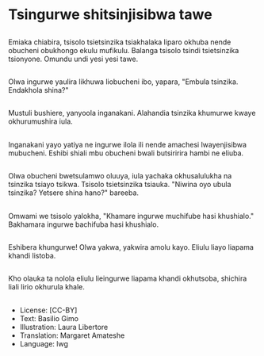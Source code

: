 # Tsingurwe shitsinjisibwa tawe

##
Emiaka chiabira, tsisolo
tsietsinzika tsiakhalaka liparo
okhuba nende obucheni
obukhongo ekulu mufikulu.
Balanga tsisolo tsindi
tsietsinzika tsionyone.
Omundu undi yesi yesi tawe.

##
Olwa ingurwe yaulira likhuwa
liobucheni ibo, yapara, "Embula
tsinzika. Endakhola shina?"

##
Mustuli bushiere, yanyoola
inganakani.
Alahandia tsinzika khumurwe
kwaye okhurumushira iula.

##
Inganakani yayo yatiya ne
ingurwe ilola ili nende amachesi
lwayenjisibwa mubucheni.
Eshibi shiali mbu obucheni
bwali butsiririra hambi ne
eliuba.

##
Olwa obucheni bwetsulamwo
oluuya, iula yachaka
okhusalulukha na tsinzika tsiayo
tsikwa.
Tsisolo tsietsinzika tsiauka.
"Niwina oyo ubula tsinzika?
Yetsere shina hano?" bareeba.

##
Omwami we tsisolo yalokha,
"Khamare ingurwe muchifube
hasi khushialo." Bakhamara
ingurwe bachifuba hasi
khushialo.

##
Eshibera khungurwe! Olwa
yakwa, yakwira amolu kayo.
Eliulu liayo liapama khandi
listoba.

##
Kho olauka ta nolola eliulu
lieingurwe liapama khandi
okhutsoba, shichira liali lirio
okhurula khale.

##
* License: [CC-BY]
* Text: Basilio Gimo
* Illustration: Laura Libertore
* Translation: Margaret Amateshe
* Language: lwg
